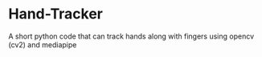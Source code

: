 # Hand-Tracker
A short python code that can track hands along with fingers using opencv (cv2) and mediapipe
